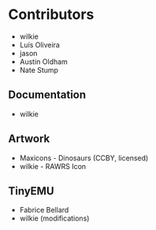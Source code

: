 # Contributors

* wilkie
* Luís Oliveira
* jason
* Austin Oldham
* Nate Stump

## Documentation

* wilkie

## Artwork

* Maxicons - Dinosaurs (CCBY, licensed)
* wilkie - RAWRS Icon

## TinyEMU

* Fabrice Bellard
* wilkie (modifications)
